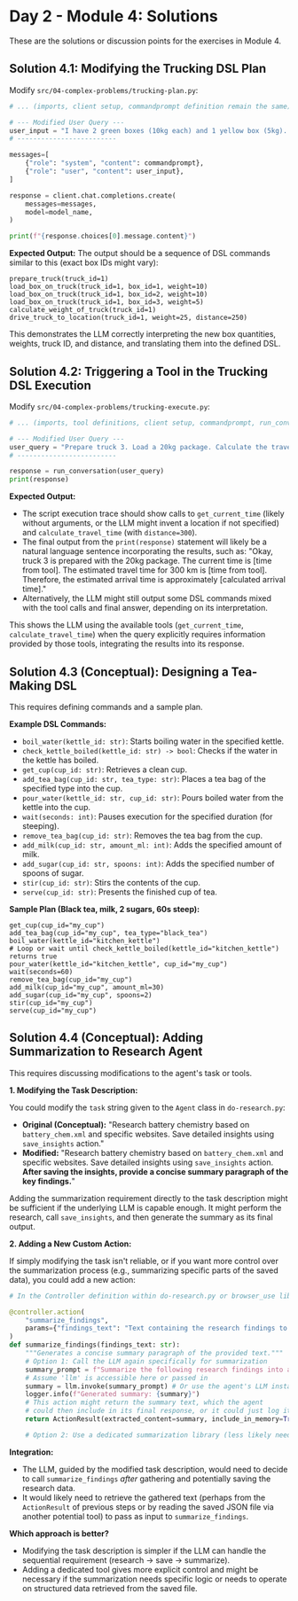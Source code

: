 # Day 2 - Module 4: Solutions

These are the solutions or discussion points for the exercises in Module 4.

## Solution 4.1: Modifying the Trucking DSL Plan

Modify `src/04-complex-problems/trucking-plan.py`:

```python
# ... (imports, client setup, commandprompt definition remain the same) ...

# --- Modified User Query --- 
user_input = "I have 2 green boxes (10kg each) and 1 yellow box (5kg). Load them onto truck 1 and travel 250 km."
# -------------------------

messages=[
    {"role": "system", "content": commandprompt},
    {"role": "user", "content": user_input},
]

response = client.chat.completions.create(
    messages=messages,
    model=model_name,
)

print(f"{response.choices[0].message.content}")
```

**Expected Output:** The output should be a sequence of DSL commands similar to this (exact box IDs might vary):

```
prepare_truck(truck_id=1)
load_box_on_truck(truck_id=1, box_id=1, weight=10)
load_box_on_truck(truck_id=1, box_id=2, weight=10)
load_box_on_truck(truck_id=1, box_id=3, weight=5)
calculate_weight_of_truck(truck_id=1)
drive_truck_to_location(truck_id=1, weight=25, distance=250)
```
This demonstrates the LLM correctly interpreting the new box quantities, weights, truck ID, and distance, and translating them into the defined DSL.

## Solution 4.2: Triggering a Tool in the Trucking DSL Execution

Modify `src/04-complex-problems/trucking-execute.py`:

```python
# ... (imports, tool definitions, client setup, commandprompt, run_conversation remain the same) ...

# --- Modified User Query --- 
user_query = "Prepare truck 3. Load a 20kg package. Calculate the travel time for a 300 km journey and tell me the estimated arrival time based on the current time."
# -------------------------

response = run_conversation(user_query)
print(response)
```

**Expected Output:**
*   The script execution trace should show calls to `get_current_time` (likely without arguments, or the LLM might invent a location if not specified) and `calculate_travel_time` (with `distance=300`).
*   The final output from the `print(response)` statement will likely be a natural language sentence incorporating the results, such as: "Okay, truck 3 is prepared with the 20kg package. The current time is [time from tool]. The estimated travel time for 300 km is [time from tool]. Therefore, the estimated arrival time is approximately [calculated arrival time]."
*   Alternatively, the LLM might still output some DSL commands mixed with the tool calls and final answer, depending on its interpretation.

This shows the LLM using the available tools (`get_current_time`, `calculate_travel_time`) when the query explicitly requires information provided by those tools, integrating the results into its response.

## Solution 4.3 (Conceptual): Designing a Tea-Making DSL

This requires defining commands and a sample plan.

**Example DSL Commands:**

*   `boil_water(kettle_id: str)`: Starts boiling water in the specified kettle.
*   `check_kettle_boiled(kettle_id: str) -> bool`: Checks if the water in the kettle has boiled.
*   `get_cup(cup_id: str)`: Retrieves a clean cup.
*   `add_tea_bag(cup_id: str, tea_type: str)`: Places a tea bag of the specified type into the cup.
*   `pour_water(kettle_id: str, cup_id: str)`: Pours boiled water from the kettle into the cup.
*   `wait(seconds: int)`: Pauses execution for the specified duration (for steeping).
*   `remove_tea_bag(cup_id: str)`: Removes the tea bag from the cup.
*   `add_milk(cup_id: str, amount_ml: int)`: Adds the specified amount of milk.
*   `add_sugar(cup_id: str, spoons: int)`: Adds the specified number of spoons of sugar.
*   `stir(cup_id: str)`: Stirs the contents of the cup.
*   `serve(cup_id: str)`: Presents the finished cup of tea.

**Sample Plan (Black tea, milk, 2 sugars, 60s steep):**

```
get_cup(cup_id="my_cup")
add_tea_bag(cup_id="my_cup", tea_type="black_tea")
boil_water(kettle_id="kitchen_kettle")
# Loop or wait until check_kettle_boiled(kettle_id="kitchen_kettle") returns true
pour_water(kettle_id="kitchen_kettle", cup_id="my_cup")
wait(seconds=60)
remove_tea_bag(cup_id="my_cup")
add_milk(cup_id="my_cup", amount_ml=30)
add_sugar(cup_id="my_cup", spoons=2)
stir(cup_id="my_cup")
serve(cup_id="my_cup")
```

## Solution 4.4 (Conceptual): Adding Summarization to Research Agent

This requires discussing modifications to the agent's task or tools.

**1. Modifying the Task Description:**

You could modify the `task` string given to the `Agent` class in `do-research.py`:

*   **Original (Conceptual):** "Research battery chemistry based on `battery_chem.xml` and specific websites. Save detailed insights using `save_insights` action."
*   **Modified:** "Research battery chemistry based on `battery_chem.xml` and specific websites. Save detailed insights using `save_insights` action. **After saving the insights, provide a concise summary paragraph of the key findings.**"

Adding the summarization requirement directly to the task description might be sufficient if the underlying LLM is capable enough. It might perform the research, call `save_insights`, and then generate the summary as its final output.

**2. Adding a New Custom Action:**

If simply modifying the task isn't reliable, or if you want more control over the summarization process (e.g., summarizing specific parts of the saved data), you could add a new action:

```python
# In the Controller definition within do-research.py or browser_use library

@controller.action(
    "summarize_findings",
    params={"findings_text": "Text containing the research findings to be summarized"}
)
def summarize_findings(findings_text: str):
    """Generates a concise summary paragraph of the provided text."""
    # Option 1: Call the LLM again specifically for summarization
    summary_prompt = f"Summarize the following research findings into a single concise paragraph:\n\n{findings_text}"
    # Assume 'llm' is accessible here or passed in
    summary = llm.invoke(summary_prompt) # Or use the agent's LLM instance
    logger.info(f"Generated summary: {summary}")
    # This action might return the summary text, which the agent 
    # could then include in its final response, or it could just log it.
    return ActionResult(extracted_content=summary, include_in_memory=True) 

    # Option 2: Use a dedicated summarization library (less likely needed here)
```

**Integration:**
*   The LLM, guided by the modified task description, would need to decide to call `summarize_findings` *after* gathering and potentially saving the research data.
*   It would likely need to retrieve the gathered text (perhaps from the `ActionResult` of previous steps or by reading the saved JSON file via another potential tool) to pass as input to `summarize_findings`.

**Which approach is better?**
*   Modifying the task description is simpler if the LLM can handle the sequential requirement (research -> save -> summarize).
*   Adding a dedicated tool gives more explicit control and might be necessary if the summarization needs specific logic or needs to operate on structured data retrieved from the saved file.
